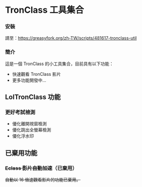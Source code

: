 # TronClass 工具集合

### 安裝

請至：https://greasyfork.org/zh-TW/scripts/481617-tronclass-util

### 簡介

這是一個 TronClass 的小工具集合，目前具有以下功能：

-   快速觀看 TronClass 影片
-   更多功能開發中...


## LolTronClass 功能

### 更好考試檢測

-   優化離開視窗檢測
-   優化跳出全螢幕檢測
-   優化浮水印

## 已棄用功能

### ~~Eclass 影片自動加速~~（已棄用）

~~自動以 16 倍速觀看影片的功能已棄用。~~


